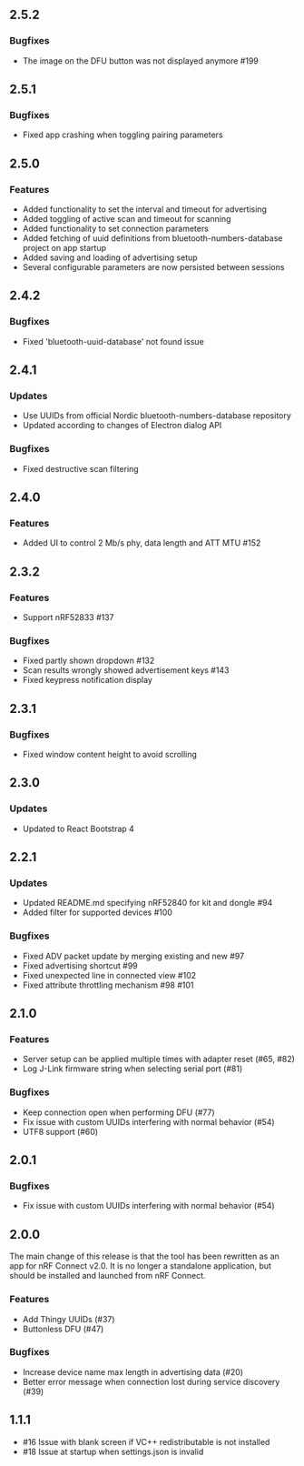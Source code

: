 ## 2.5.2
### Bugfixes
- The image on the DFU button was not displayed anymore #199 

## 2.5.1
### Bugfixes
- Fixed app crashing when toggling pairing parameters

## 2.5.0
### Features
- Added functionality to set the interval and timeout for advertising
- Added toggling of active scan and timeout for scanning
- Added functionality to set connection parameters
- Added fetching of uuid definitions from bluetooth-numbers-database project on app startup
- Added saving and loading of advertising setup
- Several configurable parameters are now persisted between sessions

## 2.4.2
### Bugfixes
- Fixed 'bluetooth-uuid-database' not found issue

## 2.4.1
### Updates
- Use UUIDs from official Nordic bluetooth-numbers-database repository
- Updated according to changes of Electron dialog API
### Bugfixes
- Fixed destructive scan filtering

## 2.4.0
### Features
- Added UI to control 2 Mb/s phy, data length and ATT MTU #152

## 2.3.2
### Features
- Support nRF52833 #137
### Bugfixes
- Fixed partly shown dropdown #132
- Scan results wrongly showed advertisement keys #143
- Fixed keypress notification display

## 2.3.1
### Bugfixes
- Fixed window content height to avoid scrolling

## 2.3.0
### Updates
- Updated to React Bootstrap 4

## 2.2.1
### Updates
- Updated README.md specifying nRF52840 for kit and dongle #94
- Added filter for supported devices #100
### Bugfixes
- Fixed ADV packet update by merging existing and new #97
- Fixed advertising shortcut #99
- Fixed unexpected line in connected view #102
- Fixed attribute throttling mechanism #98 #101

## 2.1.0
### Features
- Server setup can be applied multiple times with adapter reset (#65, #82)
- Log J-Link firmware string when selecting serial port (#81)
### Bugfixes
- Keep connection open when performing DFU (#77)
- Fix issue with custom UUIDs interfering with normal behavior (#54)
- UTF8 support (#60)

## 2.0.1
### Bugfixes
- Fix issue with custom UUIDs interfering with normal behavior (#54)

## 2.0.0
The main change of this release is that the tool has been rewritten as an app for nRF Connect v2.0. It is no longer a standalone application, but should be installed and launched from nRF Connect.
### Features
- Add Thingy UUIDs (#37)
- Buttonless DFU (#47)
### Bugfixes
- Increase device name max length in advertising data (#20)
- Better error message when connection lost during service discovery (#39)

## 1.1.1
- #16 Issue with blank screen if VC++ redistributable is not installed
- #18 Issue at startup when settings.json is invalid
